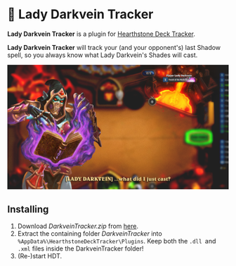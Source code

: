 ﻿# 📖 Lady Darkvein Tracker
**Lady Darkvein Tracker** is a plugin for [Hearthstone Deck Tracker](https://github.com/HearthSim/Hearthstone-Deck-Tracker).

**Lady Darkvein Tracker** will track your (and your opponent's) last Shadow spell, so you always know what Lady Darkvein's Shades will cast.

![Banner](DarkveinTracker/images/dkvt-banner.png?raw=true)

## Installing
1. Download *DarkveinTracker.zip* from [here](https://github.com/userban3000/DarkveinTracker/releases).
2. Extract the containing folder *DarkveinTracker* into `%AppData%\HearthstoneDeckTracker\Plugins`. Keep both the `.dll `and `.xml` files inside the DarkveinTracker folder!
3. (Re-)start HDT.
